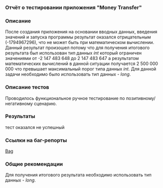 ### Отчёт о тестировании приложения "Money Transfer"
### Описание
После создания приложения на основании вводных данных, введения значений и запуска программы результат оказался отрицательным (-1794967296), что не может быть при математическом вычислении.
Данный результат произошел потому что для получения итогового результата был использован тип данных _int_ который ограничен значениями от -2 147 483 648 до 2 147 483 647 а результатом математических вычислений в данной ситуации получается 2 500 000 000 что превышает максимальный порог типа данных _int_. Для данной задачи необходимо было использовать тип данных - _long_.

### Описание тестов
Проводилось функциональное ручное тестирование по позитивному/негативному сценарию.

### Результаты
тест оказался не успешный

### Ссылки на баг-репорты
[Bag](https://github.com/SergeyKulachenko/Homework-3.2.1/issues/2#issue-652597278)

### Общие рекомендации
Для получения итогового результата необходимо использовать тип данных - _long_.
